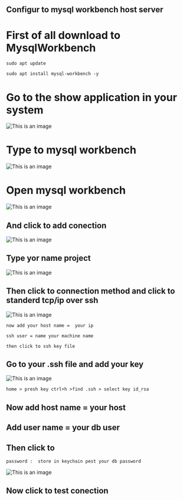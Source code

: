 ## Configur to mysql workbench host server
# First of all download to MysqlWorkbench
```
sudo apt update
```
```
sudo apt install mysql-workbench -y 
```
# Go to the show application in your system 

![This is an image](1.png)

# Type to mysql workbench
 
![This is an image](2.png)


# Open mysql workbench 

![This is an image](3.png)

## And click to add conection

![This is an image](4.png)

## Type yor name project 

![This is an image](5.png)

## Then click to connection method and click to standerd tcp/ip over ssh

![This is an image](6.png)


```
now add your host name =  your ip 

ssh user = name your machine name 

then click to ssh key file 
```
## Go to your .ssh file and add your key 

![This is an image](7.png)


```
home > presh key ctrl+h >find .ssh > select key id_rsa
```


## Now add host name = your host
## Add user name = your db user

## Then click to 
```
password :  store in keychain pest your db password
```

![This is an image](https://raw.githubusercontent.com/akonverma97/configure-mysqlworkbeanch/main/8.png)
## Now click to test conection
